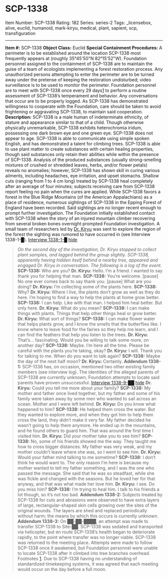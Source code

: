 # SCP-1338
Item Number: SCP-1338
Rating: 182
Series: series-2
Tags: _licensebox, alive, euclid, humanoid, mark-kiryu, medical, plant, sapient, scp, transfiguration

---

**Item #:** SCP-1338
**Object Class:** Euclid
**Special Containment Procedures:** A perimeter is to be established around the location SCP-1338 most frequently appears at (roughly 35°45'50"N 82°15'52"W). Foundation personnel assigned to the containment of SCP-1338 are to maintain the guise of a team of ecologists implementing a forest restoration process. Any unauthorized persons attempting to enter the perimeter are to be turned away under the pretense of keeping the restoration undisturbed; video surveillance is to be used to monitor the perimeter.
Foundation personnel are to meet with SCP-1338 once every 29 days[1](javascript:;) to perform a routine assessment of SCP-1338’s temperament and behavior. Any conversations that occur are to be properly logged. As SCP-1338 has demonstrated willingness to cooperate with the Foundation, care should be taken to avoid frightening or aggravating SCP-1338, to maintain said cooperation.
**Description:** SCP-1338 is a male human of indeterminate ethnicity, of stature and appearance similar to that of a child. Though otherwise physically unremarkable, SCP-1338 exhibits heterochromia iridum, possessing one dark brown eye and one green eye. SCP-1338 does not appear to age. SCP-1338 is able to communicate using simple spoken English, and has demonstrated a talent for climbing trees.
SCP-1338 is able to use plant matter to create substances with certain healing properties, though said substances only retain their abilities while within the presence of SCP-1338. Analysis of the produced substances (usually strong-smelling mixtures of crushed or shredded leaves, herbs, and/or flower petals) reveals no anomalies; however, SCP-1338 has shown skill in curing various ailments, including headaches, eye irritation, and upset stomachs. Shallow cuts (ranging from 1 to 4 cm long) treated by SCP-1338 heal completely after an average of four minutes; subjects receiving care from SCP-1338 report feeling no pain when the cures are applied.
While SCP-1338 favors a forest in the Blue Ridge Mountains (of the American Appalachians) as a place of residence, numerous sightings of SCP-1338 in the Epping Forest of England have been recorded. Said sightings are no longer recent enough to prompt further investigation.
The Foundation initially established contact with SCP-1338 when the story of an injured mountain climber recovering from several broken bones overnight prompted Foundation investigation. A small team of researchers led by [Dr. Kiryu](/kiryu-labs-hub) was sent to explore the region of the forest the sighting was rumored to have occurred in (see Interview 1338-1-█).
[Interview 1338-1-█](javascript:;)
[hide](javascript:;)
> _On the second day of the investigation, Dr. Kiryu stopped to collect plant samples, and lagged behind the group slightly. SCP-1338, apparently having hidden itself behind a nearby tree, appeared and engaged Dr. Kiryu in conversation. The following is a log of the event._
> **SCP-1338:** Who are you?
> **Dr. Kiryu:** Hello. I’m a friend. I wanted to say thank you for helping that man.
> **SCP-1338:** You’re welcome. [pause] No one ever comes back to say thank you. [pause] What are you doing?
> **Dr. Kiryu:** I’m collecting some of the plants here.
> **SCP-1338:** Why?
> **Dr. Kiryu:** Where I live, the plants don’t grow as well as they do here. I’m hoping to find a way to help the plants at home grow better.
> **SCP-1338:** I can help. Like with that man. I helped him heal better. But only here.
> **Dr. Kiryu:** What do you mean?
> **SCP-1338:** I can make things with plants. Things that help other things heal or grow better.
> **Dr. Kiryu:** What sort of things?
> **SCP-1338:** I can make flower water that helps plants grow, and I know the smells that the butterflies like. I know where to leave food for the fairies so they help me learn, and I can find the feathers that help you listen to the trees.
> **Dr. Kiryu:** That’s… fascinating. Would you be willing to talk some more, on another day?
> **SCP-1338:** Maybe. I’m here all the time. Please be careful with the plants you’re taking, okay?
> **Dr. Kiryu:** I will. Thank you for talking to me. When do you want to talk again?
> **SCP-1338:** Maybe the day of the next half moon?
> **Dr. Kiryu:** Certainly.
**Addendum 1338-1:** SCP-1338 has, on occasion, mentioned two other existing family members (see interview log). The identities of the alleged parents of SCP-1338 are currently unknown, Foundation attempts to locate said parents have proven unsuccessful.
[Interview 1338-9-██](javascript:;)
[hide](javascript:;)
> **Dr. Kiryu:** Could you tell me more about your family?
> **SCP-1338:** My mother and father once lived together, but my father and some of his family were taken away by some men who wanted to sail across an ocean. Mother and I were left behind.
> **Dr. Kiryu:** Do you know what happened to him?
> **SCP-1338:** He helped them cross the water. But they wanted to explore more, and when they got him to help them cross the land, they didn’t make it very far. My father decided he wasn’t going to help them anymore. He ended up in the mountains, and he found others to guard him. That was around the first time I visited him.
> **Dr. Kiryu:** Did your mother take you to see him?
> **SCP-1338:** No, some of his friends showed me the way. They taught me how to cross bigger distances. My father was very weak, and my mother couldn’t leave where she was, so I went to see him.
> **Dr. Kiryu:** Would your father mind talking to me sometime?
> **SCP-1338:** I don’t think he would want to. The only reason I’m here is because my mother wanted to tell my father something, and I was the one who passed the message. She said that he was so steadfast, while she was fickle and changed with the seasons. But he loved her for that anyway, and that was what made her love him.
> **Dr. Kiryu:** I see. Do you miss him?
> **SCP-1338:** I’m trying to heal him. I talk to his friends a lot though, so it’s not too bad.
**Addendum 1338-2:** Subjects treated by SCP-1338 for cuts and abrasions were observed to have extra layers of large, rectangular-shaped skin cells growing over the sites of the original wounds. The layers are shed and replaced periodically without harm; the means by which this occurs is currently unknown.
**Addendum 1338-3:** On ██-██-████, an attempt was made to transfer SCP-1338 to Site-██. SCP-1338 was sedated and transported via helicopter, but en route SCP-1338’s health began to deteriorate rapidly, to the point where transfer was no longer viable. SCP-1338 was returned to the meeting place. Attempts were made to follow SCP-1338 once it awakened, but Foundation personnel were unable to locate SCP-1338 after it climbed into tree branches overhead.
Footnotes
[1](javascript:;). Due to SCP-1338 having no understanding of standardized timekeeping systems, it was agreed that each meeting would occur on the day before a full moon.